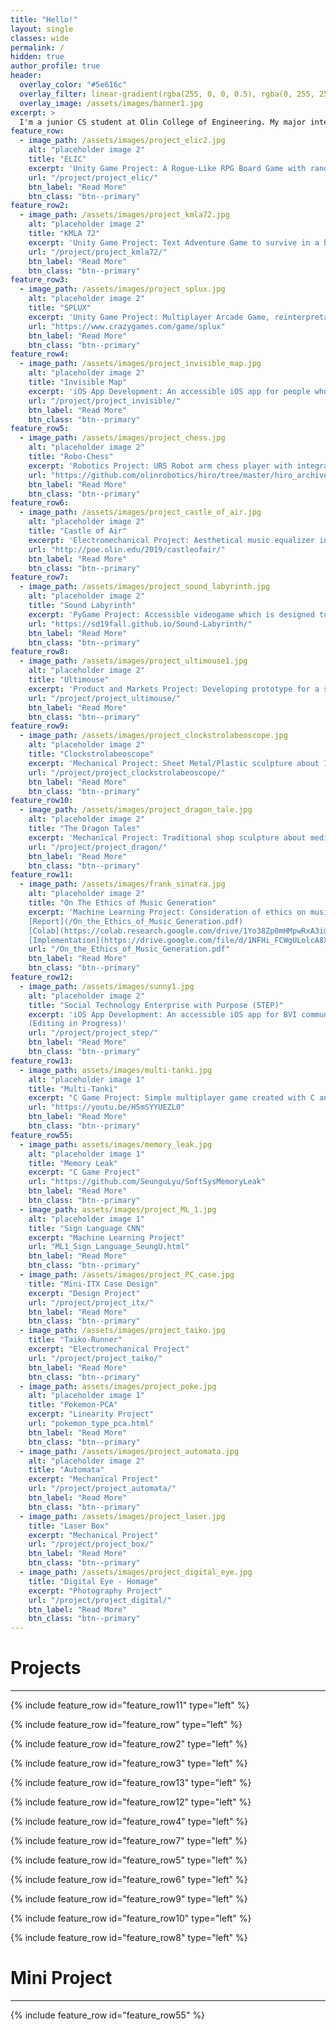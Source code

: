 ```yaml
---
title: "Hello!"
layout: single
classes: wide
permalink: /
hidden: true
author_profile: true
header:
  overlay_color: "#5e616c"
  overlay_filter: linear-gradient(rgba(255, 0, 0, 0.5), rgba(0, 255, 255, 0.5))
  overlay_image: /assets/images/banner1.jpg
excerpt: >
  I'm a junior CS student at Olin College of Engineering. My major interest is in software engineering and its applications to accessibility/game development
feature_row:
  - image_path: /assets/images/project_elic2.jpg
    alt: "placeholder image 2"
    title: "ELIC"
    excerpt: 'Unity Game Project: A Rogue-Like RPG Board Game with randomly generated worlds and thousand combination of cards'
    url: "/project/project_elic/"
    btn_label: "Read More"
    btn_class: "btn--primary"
feature_row2:
  - image_path: /assets/images/project_kmla72.jpg
    alt: "placeholder image 2"
    title: "KMLA 72"
    excerpt: 'Unity Game Project: Text Adventure Game to survive in a high school KMLA for 3 days in the edge of being withdrawn'
    url: "/project/project_kmla72/"
    btn_label: "Read More"
    btn_class: "btn--primary"
feature_row3:
  - image_path: /assets/images/project_splux.jpg
    alt: "placeholder image 2"
    title: "SPLUX"
    excerpt: 'Unity Game Project: Multiplayer Arcade Game, reinterpretation of classic tetris with 4 users and 4 directions'
    url: "https://www.crazygames.com/game/splux"
    btn_label: "Read More"
    btn_class: "btn--primary"
feature_row4:
  - image_path: /assets/images/project_invisible_map.jpg
    alt: "placeholder image 2"
    title: "Invisible Map"
    excerpt: 'iOS App Development: An accessible iOS app for people who are blind to navigate inside buildings guided by augmented reality without any dependency on external devices'
    url: "/project/project_invisible/"
    btn_label: "Read More"
    btn_class: "btn--primary"
feature_row5:
  - image_path: /assets/images/project_chess.jpg
    alt: "placeholder image 2"
    title: "Robo-Chess"
    excerpt: 'Robotics Project: UR5 Robot arm chess player with integrated camera vision and serial communication'
    url: "https://github.com/olinrobotics/hiro/tree/master/hiro_archive/Fall_2018/chess"
    btn_label: "Read More"
    btn_class: "btn--primary"
feature_row6:
  - image_path: /assets/images/project_castle_of_air.jpg
    alt: "placeholder image 2"
    title: "Castle of Air"
    excerpt: 'Electromechanical Project: Aesthetical music equalizer inspried by the Hogwarts castle for Harry Potter'
    url: "http://poe.olin.edu/2019/castleofair/"
    btn_label: "Read More"
    btn_class: "btn--primary"
feature_row7:
  - image_path: /assets/images/project_sound_labyrinth.jpg
    alt: "placeholder image 2"
    title: "Sound Labyrinth"
    excerpt: 'PyGame Project: Accessible videogame which is designed to provide the same experience to people with a range of sensory abilities'
    url: "https://sd19fall.github.io/Sound-Labyrinth/"
    btn_label: "Read More"
    btn_class: "btn--primary"
feature_row8:
  - image_path: /assets/images/project_ultimouse1.jpg
    alt: "placeholder image 2"
    title: "Ultimouse"
    excerpt: 'Product and Markets Project: Developing prototype for a smartphone case/app that functions as a mouse'
    url: "/project/project_ultimouse/"
    btn_label: "Read More"
    btn_class: "btn--primary"
feature_row9:
  - image_path: /assets/images/project_clockstrolabeoscope.jpg
    alt: "placeholder image 2"
    title: "Clockstrolabeoscope"
    excerpt: 'Mechanical Project: Sheet Metal/Plastic sculpture about 16th century renaissance tool - The clock, astrolabe, and telescope'
    url: "/project/project_clockstrolabeoscope/"
    btn_label: "Read More"
    btn_class: "btn--primary"
feature_row10:
  - image_path: /assets/images/project_dragon_tale.jpg
    alt: "placeholder image 2"
    title: "The Dragon Tales"
    excerpt: 'Mechanical Project: Traditional shop sculpture about medieval myth - The knights and the dragon'
    url: "/project/project_dragon/"
    btn_label: "Read More"
    btn_class: "btn--primary"
feature_row11:
  - image_path: /assets/images/frank_sinatra.jpg
    alt: "placeholder image 2"
    title: "On The Ethics of Music Generation"
    excerpt: 'Machine Learning Project: Consideration of ethics on music generation <br>
    [Report](/On_the_Ethics_of_Music_Generation.pdf) 
    [Colab](https://colab.research.google.com/drive/1Yo38Zp0mHMpwRxA3idLzJ-urGndNkngK?usp=sharing) 
    [Implementation](https://drive.google.com/file/d/1NFHi_FCWgULolcA8XUgHHYdvXR9Cg7Oc/view?usp=sharing)'
    url: "/On_the_Ethics_of_Music_Generation.pdf"
    btn_label: "Read More"
    btn_class: "btn--primary"
feature_row12:
  - image_path: /assets/images/sunny1.jpg
    alt: "placeholder image 2"
    title: "Social Technology Enterprise with Purpose (STEP)"
    excerpt: 'iOS App Development: An accessible iOS app for BVI community to use the phone hands-free with external devices such as buttons, gesture ring, and quiet speech <br>
    (Editing in Progress)'
    url: "/project/project_step/"
    btn_label: "Read More"
    btn_class: "btn--primary"
feature_row13:
  - image_path: assets/images/multi-tanki.jpg
    alt: "placeholder image 1"
    title: "Multi-Tanki"
    excerpt: "C Game Project: Simple multiplayer game created with C and SDL"
    url: "https://youtu.be/H5mSYYUEZL0"
    btn_label: "Read More"
    btn_class: "btn--primary"
feature_row55:
  - image_path: assets/images/memory_leak.jpg
    alt: "placeholder image 1"
    title: "Memory Leak"
    excerpt: "C Game Project"
    url: "https://github.com/SeunguLyu/SoftSysMemoryLeak"
    btn_label: "Read More"
    btn_class: "btn--primary"
  - image_path: assets/images/project_ML_1.jpg
    alt: "placeholder image 1"
    title: "Sign Language CNN"
    excerpt: "Machine Learning Project"
    url: "ML1_Sign_Language_SeungU.html"
    btn_label: "Read More"
    btn_class: "btn--primary"
  - image_path: /assets/images/project_PC_case.jpg
    title: "Mini-ITX Case Design"
    excerpt: "Design Project"
    url: "/project/project_itx/"
    btn_label: "Read More"
    btn_class: "btn--primary"
  - image_path: /assets/images/project_taiko.jpg
    title: "Taiko-Runner"
    excerpt: "Electromechanical Project"
    url: "/project/project_taiko/"
    btn_label: "Read More"
    btn_class: "btn--primary"
  - image_path: assets/images/project_poke.jpg
    alt: "placeholder image 1"
    title: "Pokemon-PCA"
    excerpt: "Linearity Project"
    url: "pokemon_type_pca.html"
    btn_label: "Read More"
    btn_class: "btn--primary"
  - image_path: /assets/images/project_automata.jpg
    alt: "placeholder image 2"
    title: "Automata"
    excerpt: "Mechanical Project"
    url: "/project/project_automata/"
    btn_label: "Read More"
    btn_class: "btn--primary"
  - image_path: /assets/images/project_laser.jpg
    title: "Laser Box"
    excerpt: "Mechanical Project"
    url: "/project/project_box/"
    btn_label: "Read More"
    btn_class: "btn--primary"
  - image_path: /assets/images/project_digital_eye.jpg
    title: "Digital Eye - Homage"
    excerpt: "Photography Project"
    url: "/project/project_digital/"
    btn_label: "Read More"
    btn_class: "btn--primary"
---
```


# Projects
***

{% include feature_row id="feature_row11" type="left" %}

{% include feature_row id="feature_row" type="left" %}

{% include feature_row id="feature_row2" type="left" %}

{% include feature_row id="feature_row3" type="left" %}

{% include feature_row id="feature_row13" type="left" %}

{% include feature_row id="feature_row12" type="left" %}

{% include feature_row id="feature_row4" type="left" %}

{% include feature_row id="feature_row7" type="left" %}

{% include feature_row id="feature_row5" type="left" %}

{% include feature_row id="feature_row6" type="left" %}

{% include feature_row id="feature_row9" type="left" %}

{% include feature_row id="feature_row10" type="left" %}

{% include feature_row id="feature_row8" type="left" %}






# Mini Project
***

{% include feature_row id="feature_row55" %}